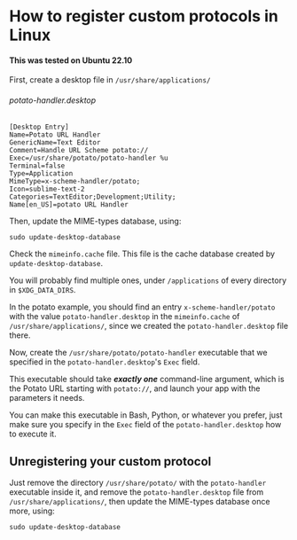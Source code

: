 # How to register custom protocols in Linux

#### This was tested on Ubuntu 22.10

First, create a desktop file in `/usr/share/applications/`

###### potato-handler.desktop

```
[Desktop Entry]
Name=Potato URL Handler
GenericName=Text Editor
Comment=Handle URL Scheme potato://
Exec=/usr/share/potato/potato-handler %u
Terminal=false
Type=Application
MimeType=x-scheme-handler/potato;
Icon=sublime-text-2
Categories=TextEditor;Development;Utility;
Name[en_US]=potato URL Handler
```

Then, update the MIME-types database, using:

```
sudo update-desktop-database
```

Check the `mimeinfo.cache` file.
This file is the cache database created by `update-desktop-database`.

You will probably find multiple ones, 
under `/applications` of every directory in `$XDG_DATA_DIRS`.

In the potato example, you should find an entry 
`x-scheme-handler/potato` with the value `potato-handler.desktop` 
in the `mimeinfo.cache` of `/usr/share/applications/`, since we created
the `potato-handler.desktop` file there.

Now, create the `/usr/share/potato/potato-handler` executable that
we specified in the `potato-handler.desktop`'s `Exec` field.

This executable should take _**exactly one**_ command-line argument,
which is the Potato URL starting with `potato://`, and launch your app
with the parameters it needs.

You can make this executable in Bash, Python, or whatever you prefer,
just make sure you specify in the `Exec` field of the `potato-handler.desktop`
how to execute it.

## Unregistering your custom protocol

Just remove the directory `/usr/share/potato/` 
with the `potato-handler` executable inside it,
and remove the `potato-handler.desktop` file 
from `/usr/share/applications/`,
then update the MIME-types database once more, using:

```
sudo update-desktop-database
```
